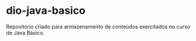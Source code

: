 # dio-java-basico
Repositório criado para armazenamento de conteúdos exercitados no curso de Java Básico.
